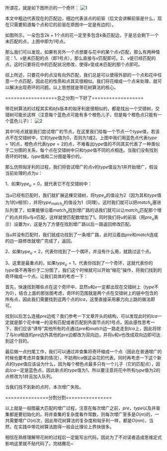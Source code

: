 所谓花，就是如下图所示的一个奇环：
![1](https://s1.ax1x.com/2018/09/11/iF5wse.png)

本文中粗边代表现在的匹配边，细边代表该点的前驱（后文会讲解前驱是什么，现在只需要知道每个点和它的前驱在原图中一定是有边的）。

如图所示，一朵包含$2k+1$个点的花一定至多包含$k$条匹配边，于是总会剩下一个未匹配的点，上图中即为$1$号点。

那么我们可以发现，如果有另外一个点想要与花中的某个点$v$匹配，那么有两种情况：1、$v$是未匹配的点（即1号点），那么直接与$v$匹配即可。2、$v$是已经匹配的点，这时只要将花中的匹配状况修改，使得$v$变成未匹配的那个点即可。

综上所述，只要花中的点没有向外匹配，我们总是可以使得外部的一个点和花中任意一个点匹配，因此花的性质和点其实很相似。我们将花缩成一个点来处理，就可以解决出现奇环的问题。以上思想就是带花树算法的核心。

==================总之分割一下好了==================

带花树算法的过程其实和$bfs$版本的匈牙利是很相似的，都是找出一个交错树，交错树可能长这样（注意每个蓝色点可能有多个橙色儿子，但是每个橙色点只能有一个蓝色儿子）：
![2](https://s1.ax1x.com/2018/09/12/ik0ko4.png)

其中1号点就是我们尝试增广的节点，在这里我们给每一个节点一个$type$值，若该点不在交错树中，它的$type$值为$0$，否则为$1$或$2$。上图中我们用蓝色点代表$type=1$的点，橙色点代表$type=2$的点，不难看出$type$值的不同其实代表了一种类似于二分图的关系，每个点在交错树中只和$type$值不同的点相连。当我们没有找到奇环的时候，$type$值和二分图是等价的。

那么仿照匈牙利的过程，我们将尝试增广的点$v$的$type$值设为$1$并开始增广，假设当前处理的点为$u$：

1、如果$type_u=0$，就代表它不在交错树中：

当$u$已经有匹配时，我们就扩展这棵交错树，将$type_u$的值设为$2$（因为其和$type$值为$1$的$v$相邻），并将$type_{match_u}$的值设为$1$（同理）。这时我们就可以把$match_u$塞进队列里了，如果能够沿着$match_u$找到增广路的话我们就可以让$match_u$匹配那个增广的点并将$u$与$v$匹配，这样就使匹配数增加了$1$。同时我们将$u$的前驱（用$pre_u$表示）设置为$v$，这是为了方便在找到增广路以后一路返回修改匹配。

当$u$并没有匹配时，我们就成功找到了一条增广路，此时沿着由$pre$和$match$连成的边一路修改就增广完成了，返回。

2、如果$type_u=2$，代表你找到了一个偶环，并没有什么用，就跳过这个点。

3、这里是最重点的，如果$type_u=1$，代表你找到了一个奇环，这就代表你的$type$值不再等价于二分图了，我们这个时候就可以开始“缩花”操作，将我们找到的奇环缩成一个点。让我们具体的考虑一下：

首先，快速找到哪些点在这个奇环中，显然$u$和$v$一定都出现在交错树上（$type$不为$0$），结合上面的那张图考虑，奇环的范围就是两个点在交错树上的链中包含的所有点，因此我们需要找到这两个点的$lca$，这里直接采用暴力向上跳的做法即可。

找到以后怎么连接$pre$边呢？我们参考一下文章开头的结构，可以发现此时的$lca$一定就是那个花中唯一的没有匹配或者匹配到外面节点的$1$号点。因此感性思考一下，我们应该“诱导”其他所有的点通过$pre$和$match$边一路走走到$lca$上，因此将除了与$lca$相连的$pre$边外其他的$pre$边都改为双向边，并将$u$和$v$也改成双向边即可达到这个目的。

最后做一点扫尾工作，我们可以通过并查集将奇环缩成一个点（因此在普通增广的时候也要考虑并查集的情况），不妨用$lca$做这朵花的代表。同时再考虑一下这个新点的$type$值应该设为什么，因为每个橙色点最多只有一个儿子（它的匹配点），因此$lca$一定是蓝色点，因此新点的$type$值为$1$，所以要注意将花中所有$type$值为$2$的点修改为$1$并且加入队列。

当我们找不到新的点时，本次增广失败。

===============分割分割================

以上就是一般图最大匹配的增广过程，注意在每次增广之前，$pre$，$type$以及并查集都是要初始化的。将并查集的复杂度看作常数，则每次增广至多是$O(m)$的，一共需要增广$O(n)$次，因此带花树算法的复杂度和匈牙利一样，都是$O(nm)$，当然，在实践中带花树算法跑得一般会比理论上界快很多。

相信在熟练理解带花树的过程后一定能写出代码，因此为了不对读者造成思维定式影响这里就不贴代码了。完结撒花~